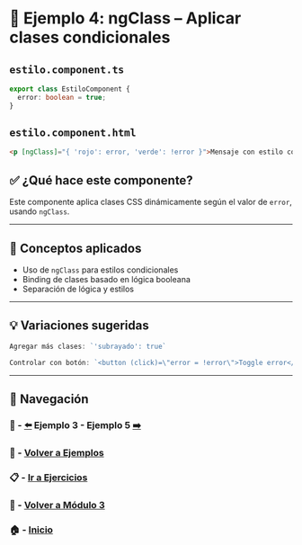 # 🧪 Ejemplo 4: ngClass – Aplicar clases condicionales

## `estilo.component.ts`
```ts
export class EstiloComponent {
  error: boolean = true;
}
```

## `estilo.component.html`
```html
<p [ngClass]="{ 'rojo': error, 'verde': !error }">Mensaje con estilo condicional</p>
```

## ✅ ¿Qué hace este componente?
Este componente aplica clases CSS dinámicamente según el valor de `error`, usando `ngClass`.

---

## 🧠 Conceptos aplicados
- Uso de `ngClass` para estilos condicionales
- Binding de clases basado en lógica booleana
- Separación de lógica y estilos


---

## 💡 Variaciones sugeridas
```ts
Agregar más clases: `'subrayado': true`
```
```ts
Controlar con botón: `<button (click)=\"error = !error\">Toggle error</button>`
```


---

## 🔁 Navegación

### 🧪 - [⬅️](./Ejemplo_3.md) Ejemplo 3 - Ejemplo 5 [➡️](./Ejemplo_5.md)

### 🧪 - [Volver a Ejemplos](../README.md)

### 📋 - [Ir a Ejercicios](../../Ejercicios/README.md)

### 📘 - [Volver a Módulo 3](../../Modulo_3.md)

### 🏠 - [Inicio](../../../README.md)

